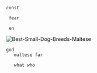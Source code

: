     const
    
     fear
    
     en
![Best-Small-Dog-Breeds-Maltese](https://github.com/user-attachments/assets/920b69b9-8084-4670-be20-643a4bd0be30)

    god
       maltese far
    
       what who
